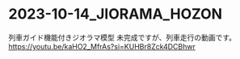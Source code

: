 # 2023-10-14_JIORAMA_HOZON
列車ガイド機能付きジオラマ模型
未完成ですが、列車走行の動画です。
https://youtu.be/kaHO2_MfrAs?si=KUHBr8Zck4DCBhwr
